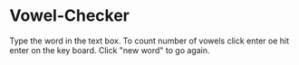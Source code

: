 # Vowel-Checker

Type the word in the text box.
To count number of vowels click enter oe hit enter on the key board.
Click "new word" to go again.

